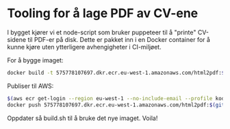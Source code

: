 # Tooling for å lage PDF av CV-ene

I bygget kjører vi et node-script som bruker puppeteer til å "printe" CV-sidene
til PDF-er på disk. Dette er pakket inn i en Docker container for å kunne kjøre
uten ytterligere avhengigheter i CI-miljøet.

For å bygge imaget:

```sh
docker build -t 575778107697.dkr.ecr.eu-west-1.amazonaws.com/html2pdf:$(git rev-parse --short=10 HEAD) .
```

Publiser til AWS:

```sh
$(aws ecr get-login --region eu-west-1 --no-include-email --profile kodemaker)
docker push 575778107697.dkr.ecr.eu-west-1.amazonaws.com/html2pdf:$(git rev-parse --short=10 HEAD)
```

Oppdater så build.sh til å bruke det nye imaget. Voila!
